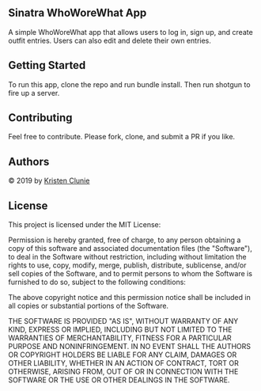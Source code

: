 ## Sinatra WhoWoreWhat App

A simple WhoWoreWhat app that allows users to log in, sign up, and create outfit entries. Users can also edit and delete their own entries.

## Getting Started

To run this app, clone the repo and run bundle install. Then run shotgun to fire up a server.

## Contributing

Feel free to contribute. Please fork, clone, and submit a PR if you like.

## Authors

&copy; 2019 by [Kristen Clunie](https://github.com/kclunie)

## License

This project is licensed under the MIT License:

Permission is hereby granted, free of charge, to any person obtaining a copy of this software and associated documentation files (the "Software"), to deal in the Software without restriction, including without limitation the rights to use, copy, modify, merge, publish, distribute, sublicense, and/or sell copies of the Software, and to permit persons to whom the Software is furnished to do so, subject to the following conditions:

The above copyright notice and this permission notice shall be included in all copies or substantial portions of the Software.

THE SOFTWARE IS PROVIDED "AS IS", WITHOUT WARRANTY OF ANY KIND, EXPRESS OR IMPLIED, INCLUDING BUT NOT LIMITED TO THE WARRANTIES OF MERCHANTABILITY, FITNESS FOR A PARTICULAR PURPOSE AND NONINFRINGEMENT. IN NO EVENT SHALL THE AUTHORS OR COPYRIGHT HOLDERS BE LIABLE FOR ANY CLAIM, DAMAGES OR OTHER LIABILITY, WHETHER IN AN ACTION OF CONTRACT, TORT OR OTHERWISE, ARISING FROM, OUT OF OR IN CONNECTION WITH THE SOFTWARE OR THE USE OR OTHER DEALINGS IN THE SOFTWARE.
